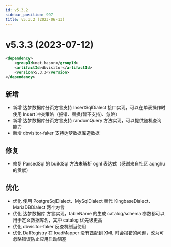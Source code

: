 ```yaml
---
id: v5.3.2
sidebar_position: 997
title: v5.3.2 (2023-06-13)
---
```


# v5.3.3 (2023-07-12)

```xml
<dependency>
    <groupId>net.hasor</groupId>
    <artifactId>dbvisitor</artifactId>
    <version>5.3.3</version>
</dependency>
```

## 新增
- 新增 达梦数据库分页方言支持 InsertSqlDialect 接口实现，可以在单表操作时使用 Insert 冲突策略（报错、替换(暂不支持)、忽略）
- 新增 达梦数据库分页方言支持 randomQuery 方法实现，可以提供随机查询能力
- 新增 dbvisitor-faker 支持达梦数据库造数据

## 修复
- 修复 ParsedSql 的 buildSql 方法未解析 ognl 表达式（感谢来自社区 aqnghu 的贡献）

## 优化
- 优化 使用 PostgreSqlDialect、MySqlDialect 替代 KingbaseDialect、MariaDBDialect 两个方言
- 优化 达梦数据库 方言实现，tableName 的生成 catalog/schema 参数都可以用于定义数据库名，其中 catalog 优先级更高
- 优化 dbvisitor-faker 反查机制当使用 
- 优化 DalRegistry 在 loadMapper 没有匹配到 XML 时会报错的问题，改为可忽略错误防止应用启动阻塞
